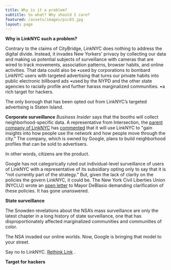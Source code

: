 ```yaml
---
title: Why is it a problem?
subtitle: So what? Why should I care? 
featured: /assets/images/pic03.jpg
layout: page
---
```


**Why is LinkNYC such a problem?**

Contrary to the claims of CityBridge, LinkNYC does nothing to address the digital divide. Instead, it invades New Yorkers' privacy by collecting our data and making us potential subjects of surveillance with cameras that are wired to track movements, association patterns, browser habits, and online activities. That data could also be
•used by corporations to bombard LinkNYC users with targeted advertising that turns our private habits into public electronic billboard ads 
•used by the NYPD and the other state agencies to racially profile and further harass marginalized communities. 
•a rich target for hackers.

The only borough that has been opted out from LinkNYC’s targeted advertising is Staten Island.

**Corporate surveillance**
*Business Insider* says that the booths will collect neighborhood-specific data. A representative from Intersection, the [parent company of LinkNYC](/pages/who-owns-link) has [commented](http://www.businessinsider.com/inside-linknycs-free-public-gigabit-wifi-plan-2016-2) that it will use LinkNYC to "gain insights into how people use the network and how people move through the city." The company, which is owned by Google, plans to build neighborhood profiles that can be sold to advertisers. 

In other words, citizens are the product. 

Google has not categorically ruled out individual-level surveillance of users of LinkNYC with a representative of its subsidiary opting only to say that it is “not currently part of the strategy." But, given the lack of clarity on the policies the govern LinkNYC, it could be. The New York Civil Liberties Union (NYCLU) wrote an [open letter](http://www.nyclu.org/files/releases/city%20wifi%20letter.pdf) to Mayor DeBlasio demanding clarification of these policies. It has gone unanswered.

**State surveillance**

The Snowden revelations about the NSA’s mass surveillance are only the latest chapter in a long history of state surveillance, one that has disproportionately affected marginalized communities and communities of color.

The NSA invaded our online worlds. Now, Google is bringing that model to your street. 

Say no to LinkNYC. [Rethink Link](/pages/take-action) .

**Target for hackers**
